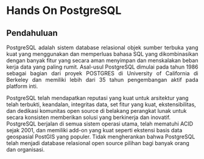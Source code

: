 # Hands On PostgreSQL

## Pendahuluan
<p align="justify">
PostgreSQL adalah sistem database relasional objek sumber terbuka yang kuat yang menggunakan dan memperluas bahasa SQL yang dikombinasikan dengan banyak fitur yang secara aman menyimpan dan menskalakan beban kerja data yang paling rumit. Asal-usul PostgreSQL dimulai pada tahun 1986 sebagai bagian dari proyek POSTGRES di University of California di Berkeley dan memiliki lebih dari 35 tahun pengembangan aktif pada platform inti.

PostgreSQL telah mendapatkan reputasi yang kuat untuk arsitektur yang telah terbukti, keandalan, integritas data, set fitur yang kuat, ekstensibilitas, dan dedikasi komunitas open source di belakang perangkat lunak untuk secara konsisten memberikan solusi yang berkinerja dan inovatif. PostgreSQL berjalan di semua sistem operasi utama, telah mematuhi ACID sejak 2001, dan memiliki add-on yang kuat seperti ekstensi basis data geospasial PostGIS yang populer. Tidak mengherankan bahwa PostgreSQL telah menjadi database relasional open source pilihan bagi banyak orang dan organisasi.  
</p>
          
         
